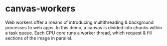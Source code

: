 # canvas-workers

Web workers offer a means of introducing multithreading & background processes to web apps. In this demo, a canvas is divided into chunks within a task queue. Each CPU core runs a worker thread, which request & fill sections of the image in parallel.
